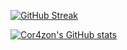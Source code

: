 [![GitHub Streak](https://streak-stats.demolab.com/?user=Cor4zon&theme=tokyonight)](https://git.io/streak-stats)

[![Cor4zon's GitHub stats](https://github-readme-stats.vercel.app/api?username=Cor4zon&show_icons=true&theme=tokyonight)](https://github.com/anuraghazra/github-readme-stats)

